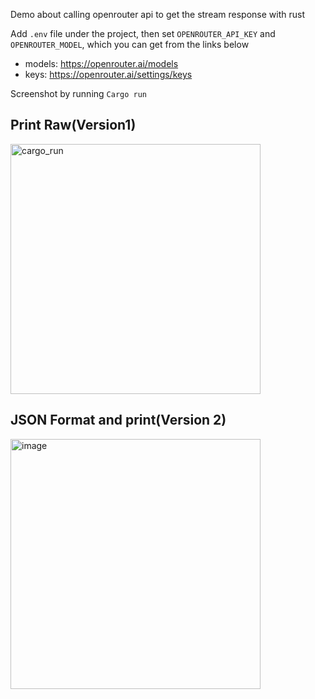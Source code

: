 Demo about calling openrouter api to get the stream response with rust

Add `.env` file under the project, then set `OPENROUTER_API_KEY` and `OPENROUTER_MODEL`, which you can get from the links below

- models: https://openrouter.ai/models
- keys: https://openrouter.ai/settings/keys

Screenshot by running `Cargo run`

## Print Raw(Version1)
<img width="400" alt="cargo_run" src="https://github.com/user-attachments/assets/d50bc47e-5aa0-41ea-b854-2e75f805d968" />

## JSON Format and print(Version 2)
<img width="400" alt="image" src="https://github.com/user-attachments/assets/095e5489-c8d1-40c4-9621-548b3debc749" />
